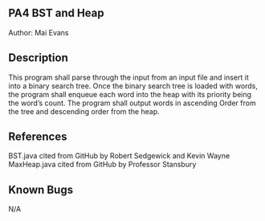 ## PA4 BST and Heap

Author: Mai Evans

## Description

This program shall parse through the input from an input file and insert it into a binary search tree. Once the binary search tree is loaded with words, the program shall enqueue each word into the heap with its priority being the word’s count. The program shall output words in ascending Order from the tree and descending order from the heap. 
 

## References

BST.java cited from GitHub by Robert Sedgewick and Kevin Wayne
MaxHeap.java cited from GitHub by Professor Stansbury

## Known Bugs

N/A